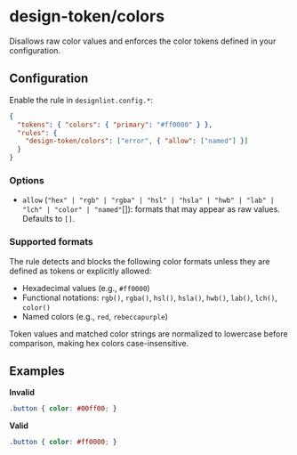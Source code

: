 # design-token/colors

Disallows raw color values and enforces the color tokens defined in your configuration.

## Configuration

Enable the rule in `designlint.config.*`:

```json
{
  "tokens": { "colors": { "primary": "#ff0000" } },
  "rules": {
    "design-token/colors": ["error", { "allow": ["named"] }]
  }
}
```

### Options

- `allow` (`"hex" | "rgb" | "rgba" | "hsl" | "hsla" | "hwb" | "lab" | "lch" | "color" | "named"`[]): formats that may appear as raw values. Defaults to `[]`.

### Supported formats

The rule detects and blocks the following color formats unless they are defined as tokens or explicitly allowed:

- Hexadecimal values (e.g., `#ff0000`)
- Functional notations: `rgb()`, `rgba()`, `hsl()`, `hsla()`, `hwb()`, `lab()`, `lch()`, `color()`
- Named colors (e.g., `red`, `rebeccapurple`)

Token values and matched color strings are normalized to lowercase before comparison, making hex colors case-insensitive.

## Examples

**Invalid**

```css
.button { color: #00ff00; }
```

**Valid**

```css
.button { color: #ff0000; }
```
